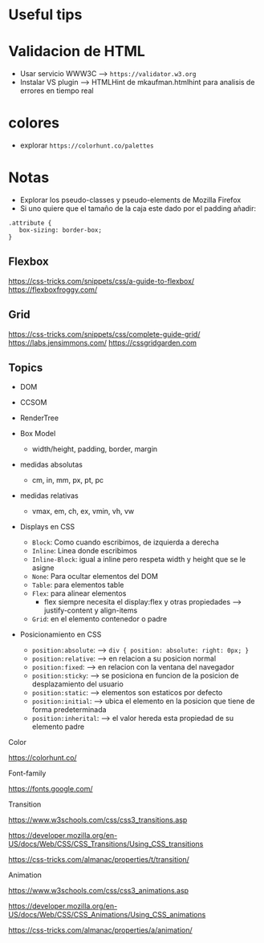 # Useful tips

# Validacion de HTML
- Usar servicio WWW3C --> `https://validator.w3.org`
- Instalar VS plugin --> HTMLHint de mkaufman.htmlhint para analisis de errores en tiempo real

# colores
- explorar `https://colorhunt.co/palettes`

# Notas
- Explorar los pseudo-classes y pseudo-elements de Mozilla Firefox
- Si uno quiere que el tamaño de la caja este dado por el padding añadir:
```
.attribute {
   box-sizing: border-box; 
}
```

## Flexbox

https://css-tricks.com/snippets/css/a-guide-to-flexbox/
https://flexboxfroggy.com/


## Grid
https://css-tricks.com/snippets/css/complete-guide-grid/
https://labs.jensimmons.com/
https://cssgridgarden.com




## Topics
- DOM
- CCSOM
- RenderTree
- Box Model
  - width/height, padding, border, margin
- medidas absolutas
  - cm, in, mm, px, pt, pc
- medidas relativas 
  - vmax, em, ch, ex, vmin, vh, vw
- Displays en CSS
  - `Block`: Como cuando escribimos, de izquierda a derecha
  - `Inline`: Linea donde escribimos
  - `Inline-Block`: igual a inline pero respeta width y height que se le asigne
  - `None`: Para ocultar elementos del DOM
  - `Table`: para elementos table
  - `Flex`: para alinear elementos
    - flex siempre necesita el display:flex y otras propiedades --> justify-content y align-items
  - `Grid`: en el elemento contenedor o padre

- Posicionamiento en CSS
  - `position:absolute`: --> `div { position: absolute: right: 0px; }`
  - `position:relative`: --> en relacion a su posicion normal
  - `position:fixed`: --> en relacion con la ventana del navegador
  - `position:sticky`: --> se posiciona en funcion de la posicion de desplazamiento del usuario
  - `position:static`: --> elementos son estaticos por defecto
  - `position:initial`: --> ubica el elemento en la posicion que tiene de forma predeterminada
  - `position:inherital`: --> el valor hereda esta propiedad de su elemento padre



Color

https://colorhunt.co/
 
Font-family

https://fonts.google.com/
 
Transition

https://www.w3schools.com/css/css3_transitions.asp

https://developer.mozilla.org/en-US/docs/Web/CSS/CSS_Transitions/Using_CSS_transitions

https://css-tricks.com/almanac/properties/t/transition/
 
Animation

https://www.w3schools.com/css/css3_animations.asp

https://developer.mozilla.org/en-US/docs/Web/CSS/CSS_Animations/Using_CSS_animations

https://css-tricks.com/almanac/properties/a/animation/

